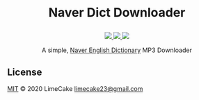 <h1 align="center">
  <br>
  <p>Naver Dict Downloader</p>
</h1>

<p align="center">
    <a href="#license">
        <img src="https://img.shields.io/github/license/LIMECAKE/NaverDictDownloader?style=flat-square" />
    </a>
    <a href="https://github.com/LIMECAKE/NaverDictDownloader/releases">
        <img src="https://img.shields.io/github/v/release/LIMECAKE/NaverDictDownloader?style=flat-square" />
    </a>
    <a href="https://github.com/LIMECAKE/NaverDictDownloader/issues">
        <img src="https://img.shields.io/badge/SUPPORT-END-black?style=flat-square" />
    </a>
</p>

<p align="center">
A simple, <a href="https://endic.naver.com/">Naver English Dictionary</a> MP3 Downloader
</p>

## License
[MIT](LICENSE) © 2020 LimeCake <limecake23@gmail.com>